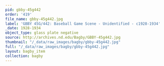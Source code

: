```yaml
---
pid: gbby-45g442
order: '419'
file_name: gbby-45g442.jpg
label: 'GBBY 45G/442: Baseball Game Scene - Unidentified - c1928-1934'
_date: 1928-1934
object_type: glass plate negative
source: http://archives.nd.edu/Bagby/GBBY-45g442.jpg
thumbnail: "/_data/raw_images/bagby/gbby-45g442.jpg"
full: "/_data/raw_images/bagby/gbby-45g442.jpg"
layout: bagby_item
collection: bagby
---
```

